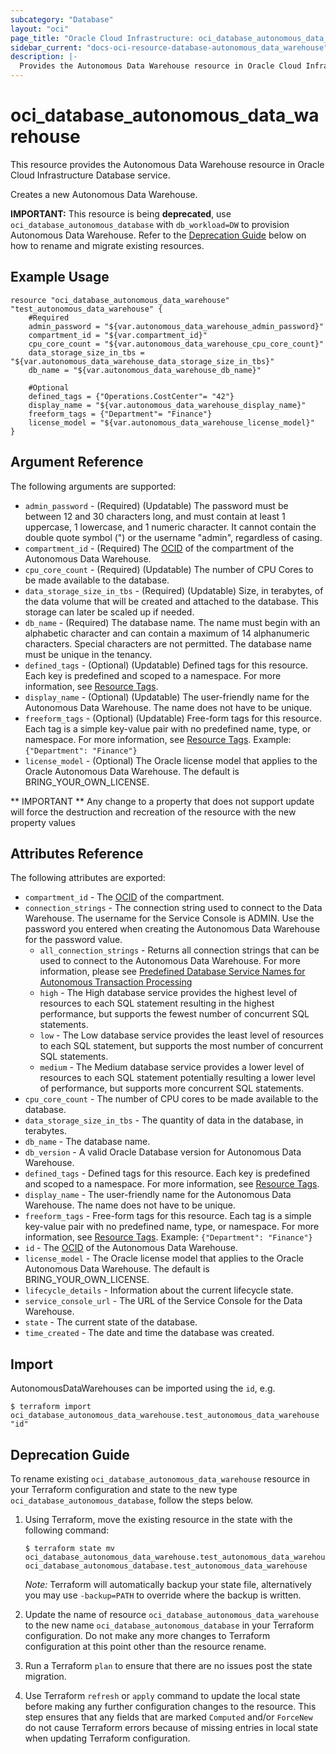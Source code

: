 ```yaml
---
subcategory: "Database"
layout: "oci"
page_title: "Oracle Cloud Infrastructure: oci_database_autonomous_data_warehouse"
sidebar_current: "docs-oci-resource-database-autonomous_data_warehouse"
description: |-
  Provides the Autonomous Data Warehouse resource in Oracle Cloud Infrastructure Database service
---
```


# oci_database_autonomous_data_warehouse
This resource provides the Autonomous Data Warehouse resource in Oracle Cloud Infrastructure Database service.

Creates a new Autonomous Data Warehouse.

**IMPORTANT:** This resource is being **deprecated**, use `oci_database_autonomous_database` with `db_workload=DW` to provision Autonomous Data Warehouse.
Refer to the [Deprecation Guide](#deprecation-guide) below on how to rename and migrate existing resources.

## Example Usage

```hcl
resource "oci_database_autonomous_data_warehouse" "test_autonomous_data_warehouse" {
	#Required
	admin_password = "${var.autonomous_data_warehouse_admin_password}"
	compartment_id = "${var.compartment_id}"
	cpu_core_count = "${var.autonomous_data_warehouse_cpu_core_count}"
	data_storage_size_in_tbs = "${var.autonomous_data_warehouse_data_storage_size_in_tbs}"
	db_name = "${var.autonomous_data_warehouse_db_name}"

	#Optional
	defined_tags = {"Operations.CostCenter"= "42"}
	display_name = "${var.autonomous_data_warehouse_display_name}"
	freeform_tags = {"Department"= "Finance"}
	license_model = "${var.autonomous_data_warehouse_license_model}"
}
```

## Argument Reference

The following arguments are supported:

* `admin_password` - (Required) (Updatable) The password must be between 12 and 30 characters long, and must contain at least 1 uppercase, 1 lowercase, and 1 numeric character. It cannot contain the double quote symbol (") or the username "admin", regardless of casing.
* `compartment_id` - (Required) The [OCID](https://docs.cloud.oracle.com/iaas/Content/General/Concepts/identifiers.htm) of the compartment of the Autonomous Data Warehouse.
* `cpu_core_count` - (Required) (Updatable) The number of CPU Cores to be made available to the database.
* `data_storage_size_in_tbs` - (Required) (Updatable) Size, in terabytes, of the data volume that will be created and attached to the database. This storage can later be scaled up if needed. 
* `db_name` - (Required) The database name. The name must begin with an alphabetic character and can contain a maximum of 14 alphanumeric characters. Special characters are not permitted. The database name must be unique in the tenancy.
* `defined_tags` - (Optional) (Updatable) Defined tags for this resource. Each key is predefined and scoped to a namespace. For more information, see [Resource Tags](https://docs.cloud.oracle.com/iaas/Content/General/Concepts/resourcetags.htm). 
* `display_name` - (Optional) (Updatable) The user-friendly name for the Autonomous Data Warehouse. The name does not have to be unique.
* `freeform_tags` - (Optional) (Updatable) Free-form tags for this resource. Each tag is a simple key-value pair with no predefined name, type, or namespace. For more information, see [Resource Tags](https://docs.cloud.oracle.com/iaas/Content/General/Concepts/resourcetags.htm).  Example: `{"Department": "Finance"}` 
* `license_model` - (Optional) The Oracle license model that applies to the Oracle Autonomous Data Warehouse. The default is BRING_YOUR_OWN_LICENSE. 


** IMPORTANT **
Any change to a property that does not support update will force the destruction and recreation of the resource with the new property values

## Attributes Reference

The following attributes are exported:

* `compartment_id` - The [OCID](https://docs.cloud.oracle.com/iaas/Content/General/Concepts/identifiers.htm) of the compartment.
* `connection_strings` - The connection string used to connect to the Data Warehouse. The username for the Service Console is ADMIN. Use the password you entered when creating the Autonomous Data Warehouse for the password value.
	* `all_connection_strings` - Returns all connection strings that can be used to connect to the Autonomous Data Warehouse. For more information, please see [Predefined Database Service Names for Autonomous Transaction Processing](https://docs.oracle.com/en/cloud/paas/atp-cloud/atpug/connect-predefined.html#GUID-9747539B-FD46-44F1-8FF8-F5AC650F15BE) 
	* `high` - The High database service provides the highest level of resources to each SQL statement resulting in the highest performance, but supports the fewest number of concurrent SQL statements.
	* `low` - The Low database service provides the least level of resources to each SQL statement, but supports the most number of concurrent SQL statements.
	* `medium` - The Medium database service provides a lower level of resources to each SQL statement potentially resulting a lower level of performance, but supports more concurrent SQL statements.
* `cpu_core_count` - The number of CPU cores to be made available to the database.
* `data_storage_size_in_tbs` - The quantity of data in the database, in terabytes.
* `db_name` - The database name.
* `db_version` - A valid Oracle Database version for Autonomous Data Warehouse.
* `defined_tags` - Defined tags for this resource. Each key is predefined and scoped to a namespace. For more information, see [Resource Tags](https://docs.cloud.oracle.com/iaas/Content/General/Concepts/resourcetags.htm). 
* `display_name` - The user-friendly name for the Autonomous Data Warehouse. The name does not have to be unique.
* `freeform_tags` - Free-form tags for this resource. Each tag is a simple key-value pair with no predefined name, type, or namespace. For more information, see [Resource Tags](https://docs.cloud.oracle.com/iaas/Content/General/Concepts/resourcetags.htm).  Example: `{"Department": "Finance"}` 
* `id` - The [OCID](https://docs.cloud.oracle.com/iaas/Content/General/Concepts/identifiers.htm) of the Autonomous Data Warehouse.
* `license_model` - The Oracle license model that applies to the Oracle Autonomous Data Warehouse. The default is BRING_YOUR_OWN_LICENSE. 
* `lifecycle_details` - Information about the current lifecycle state.
* `service_console_url` - The URL of the Service Console for the Data Warehouse.
* `state` - The current state of the database.
* `time_created` - The date and time the database was created.

## Import

AutonomousDataWarehouses can be imported using the `id`, e.g.

```
$ terraform import oci_database_autonomous_data_warehouse.test_autonomous_data_warehouse "id"
```

## Deprecation Guide

To rename existing `oci_database_autonomous_data_warehouse` resource in your Terraform configuration and state to the new type `oci_database_autonomous_database`, follow the steps below.

1. Using Terraform, move the existing resource in the state with the following command:

    ```
    $ terraform state mv oci_database_autonomous_data_warehouse.test_autonomous_data_warehouse oci_database_autonomous_database.test_autonomous_data_warehouse
    ```
    *Note:* Terraform will automatically backup your state file, alternatively you may use `-backup=PATH` to override where the backup is written.
2. Update the name of resource `oci_database_autonomous_data_warehouse` to the new name `oci_database_autonomous_database` in your Terraform configuration.
Do not make any more changes to Terraform configuration at this point other than the resource rename.
3. Run a Terraform `plan` to ensure that there are no issues post the state migration.
4. Use Terraform `refresh` or `apply` command to update the local state before making any further configuration changes to the resource.
This step ensures that any fields that are marked `Computed` and/or `ForceNew` do not cause Terraform errors because of missing entries in local state when updating Terraform configuration.
